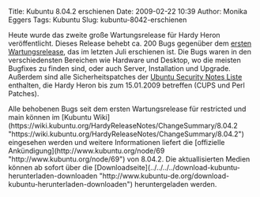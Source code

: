 Title: Kubuntu 8.04.2 erschienen
Date: 2009-02-22 10:39
Author: Monika Eggers
Tags: Kubuntu
Slug: kubuntu-8042-erschienen

Heute wurde das zweite große Wartungsrelease für Hardy Heron
veröffentlicht. Dieses Release behebt ca. 200 Bugs gegenüber dem [ersten
Wartungsrelease](../../../../nachrichten/kubuntu/kubuntu-8-04-1-erstes-grosses-update-fuer-den-robusten-reiher "http://www.kubuntu-de.org/nachrichten/kubuntu/kubuntu-8-04-1-erstes-grosses-update-fuer-den-robusten-reiher"), das im letzten Juli erschienen ist. Die Bugs waren in den
verschiedensten Bereichen wie Hardware und Desktop, wo die meisten
Bugfixes zu finden sind, oder auch Server, Installation und Upgrade.
Außerdem sind alle Sicherheitspatches der [Ubuntu Security Notes
Liste](http://www.ubuntu.com/usn "http://www.ubuntu.com/usn") enthalten, die Hardy Heron bis zum 15.01.2009 betreffen (CUPS und
Perl Patches).

</p>
Alle behobenen Bugs seit dem ersten Wartungsrelease für restricted und
main können im [Kubuntu
Wiki](https://wiki.kubuntu.org/HardyReleaseNotes/ChangeSummary/8.04.2 "https://wiki.kubuntu.org/HardyReleaseNotes/ChangeSummary/8.04.2") eingesehen werden und weitere Informationen liefert die
[offizielle
Ankündigung](http://www.kubuntu.org/node/69 "http://www.kubuntu.org/node/69") von 8.04.2. Die aktuallisierten Medien können ab sofort über die
[Downloadseite](../../../../download-kubuntu-herunterladen-downloaden "http://www.kubuntu-de.org/download-kubuntu-herunterladen-downloaden") heruntergeladen werden.

</p>
<!--break--><!--break-->
